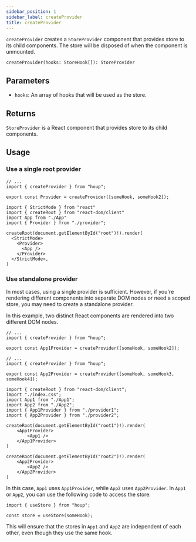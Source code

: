 ```yaml
---
sidebar_position: 1
sidebar_label: createProvider
title: createProvider
---
```


`createProvider` creates a `StoreProvider` component that provides store to its child components.
The store will be disposed of when the component is unmounted.

```tsx
createProvider(hooks: StoreHook[]): StoreProvider
```

## Parameters

- `hooks`: An array of hooks that will be used as the store.

## Returns

`StoreProvider` is a React component that provides store to its child components.

## Usage

### Use a single root provider

```tsx title="provider.ts"
// ...
import { createProvider } from "houp";

export const Provider = createProvider([someHook, someHook2]);
```

```tsx title="index.tsx"
import { StrictMode } from "react"
import { createRoot } from "react-dom/client"
import App from "./App"
import { Provider } from "./provider";

createRoot(document.getElementById("root")!).render(
  <StrictMode>
    <Provider>
      <App />
    </Provider>
  </StrictMode>,
)
```

### Use standalone provider

In most cases, using a single provider is sufficient. However, if you're rendering different components into separate DOM nodes or need a scoped store, you may need to create a standalone provider.

In this example, two distinct React components are rendered into two different DOM nodes.

```tsx title="provider1.ts"
// ...
import { createProvider } from "houp";

export const App1Provider = createProvider([someHook, someHook2]);
```

```tsx title="provider2.ts"
// ...
import { createProvider } from "houp";

export const App2Provider = createProvider([someHook, someHook3, someHook4]);
```

``` tsx title="index.tsx"
import { createRoot } from "react-dom/client";
import "./index.css";
import App1 from "./App1";
import App2 from "./App2";
import { App1Provider } from "./provider1";
import { App2Provider } from "./provider2";

createRoot(document.getElementById("root1")!).render(
    <App1Provider>
        <App1 />
    </App1Provider>
)

createRoot(document.getElementById("root2")!).render(
    <App2Provider>
        <App2 />
    </App2Provider>
)

```

In this case, `App1` uses `App1Provider`, while `App2` uses `App2Provider`. 
In `App1` or `App2`, you can use the following code to access the store.

```tsx title="component in App1 or App2"
import { useStore } from "houp";

const store = useStore(someHook);
```

This will ensure that the stores in `App1` and `App2` are independent of each other, even though they use the same hook.